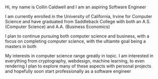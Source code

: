 Hi, my name is Collin Caldwell and I am an aspiring Software Engineer

I am currently enrolled in the University of California, Irvine for Computer Science and 
have graduated from Saddleback College with both an A.S. (Computer Science) and A.A. (Business Economics)

I plan to continue pursuing both computer science and business, with a focus on completing computer science, with the ultiamte goal being a masters in both

My interests in computer science range greatly in topic.
I am interested in everything from cryptography, webdesign, machine learning, to even rendering
I plan to explore many of these aspects with personal projects and hopefully soon start professionally as a software engineer
